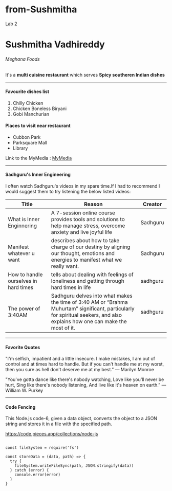 # from-Sushmitha
Lab 2
# Sushmitha Vadhireddy
###### Meghana Foods
It's a **multi cuisine restaurant** which serves **Spicy southeren Indian dishes**

---
#### Favourite dishes list
1. Chilly Chicken
2. Chicken Boneless Biryani 
3. Gobi Manchurian
#### Places to visit near restaurant
* Cubbon Park
* Parksquare Mall
* Library

Link to the MyMedia : [MyMedia](MyMedia.md)

---

#### Sadhguru's Inner Engineering 

I often watch Sadhguru's videos in my spare time.If I had to recommend I would suggest them to try listening the below listed videos:

|Title|Reason|Creator|
|---|---|---|
|What is Inner Enginnering|A 7-session online course provides tools and solutions to help manage stress, overcome anxiety and live joyful life|Sadhguru|
|Manifest whatever u want| describes about how to take charge of our destiny by aligning our thought, emotions and energies to manifest what we really want.|Sadhguru|
|How to handle ourselves in hard times|tells about dealing with feelings of loneliness and getting through hard times in life|sadhguru|
|The power of 3:40AM|Sadhguru delves into what makes the time of 3:40 AM or “Brahma Muhurtam” significant, particularly for spiritual seekers, and also explains how one can make the most of it.|sadhguru|

---

#### Favorite Quotes

"I'm selfish, impatient and a little insecure. I make mistakes, I am out of control and at times hard to handle. But if you can't handle me at my worst, then you sure as hell don't deserve me at my best.”
― Marilyn Monroe

"You've gotta dance like there's nobody watching,
Love like you'll never be hurt,
Sing like there's nobody listening,
And live like it's heaven on earth.”
― William W. Purkey

---

#### Code Fencing

This Node.js code-6, given a data object, converts the object to a JSON string and stores it in a file with the specified path.

<https://code.pieces.app/collections/node-js>

```

const fileSystem = require('fs')

const storeData = (data, path) => {
  try {
    fileSystem.writeFileSync(path, JSON.stringify(data))
  } catch (error) {
    console.error(error)
  }
} 

```